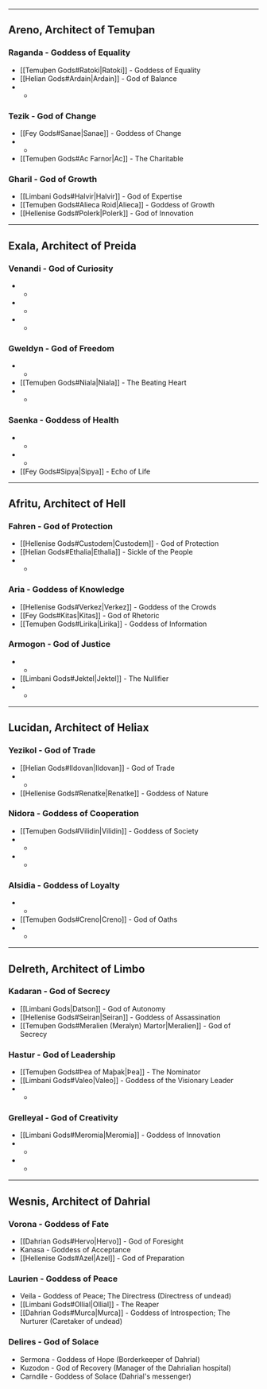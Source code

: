 - - -
## Areno, Architect of Temuþan

### Raganda - Goddess of Equality

- [[Temuþen Gods#Ratoki|Ratoki]] - Goddess of Equality
- [[Helian Gods#Ardain|Ardain]] - God of Balance
- -
### Tezik - God of Change

- [[Fey Gods#Sanae|Sanae]] - Goddess of Change
- -
- [[Temuþen Gods#Ac Farnor|Ac]] - The Charitable
### Gharil - God of Growth

- [[Limbani Gods#Halvir|Halvir]] - God of Expertise
- [[Temuþen Gods#Alieca Roid|Alieca]] - Goddess of Growth
- [[Hellenise Gods#Polerk|Polerk]] - God of Innovation
- - -
## Exala, Architect of Preida
### Venandi - God of Curiosity

- -
- -
- -
### Gweldyn - God of Freedom

- -
- [[Temuþen Gods#Niala|Niala]] - The Beating Heart
- -
### Saenka - Goddess of Health

- -
- -
- [[Fey Gods#Sipya|Sipya]] - Echo of Life
- - -
## Afritu, Architect of Hell

### Fahren - God of Protection

- [[Hellenise Gods#Custodem|Custodem]] - God of Protection
- [[Helian Gods#Ethalia|Ethalia]] - Sickle of the People
- -
### Aria - Goddess of Knowledge

- [[Hellenise Gods#Verkez|Verkez]] - Goddess of the Crowds
- [[Fey Gods#Kitas|Kitas]] - God of Rhetoric
- [[Temuþen Gods#Lirika|Lirika]] - Goddess of Information
### Armogon - God of Justice

- -
- [[Limbani Gods#Jektel|Jektel]] - The Nullifier
- -
- - -
## Lucidan, Architect of Heliax

### Yezikol - God of Trade

- [[Helian Gods#Ildovan|Ildovan]] - God of Trade
- -
- [[Hellenise Gods#Renatke|Renatke]] - Goddess of Nature
### Nidora - Goddess of Cooperation

- [[Temuþen Gods#Vilidin|Vilidin]] - Goddess of Society
- -
- -
### Alsidia - Goddess of Loyalty

- -
- [[Temuþen Gods#Creno|Creno]] - God of Oaths
- -
- - -
## Delreth, Architect of Limbo

### Kadaran - God of Secrecy

- [[Limbani Gods|Datson]] - God of Autonomy
- [[Hellenise Gods#Seiran|Seiran]] - Goddess of Assassination
- [[Temuþen Gods#Meralien (Meralyn) Martor|Meralien]] - God of Secrecy

### Hastur - God of Leadership

- [[Temuþen Gods#Þea of Maþak|Þea]] - The Nominator
- [[Limbani Gods#Valeo|Valeo]] - Goddess of the Visionary Leader
- -

### Grelleyal - God of Creativity

- [[Limbani Gods#Meromia|Meromia]] - Goddess of Innovation
- -
- -
- - -
## Wesnis, Architect of Dahrial

### Vorona - Goddess of Fate

- [[Dahrian Gods#Hervo|Hervo]] - God of Foresight
- Kanasa - Goddess of Acceptance
- [[Hellenise Gods#Azel|Azel]] - God of Preparation
### Laurien - Goddess of Peace

- Veila - Goddess of Peace; The Directress (Directress of undead)
- [[Limbani Gods#Ollial|Ollial]] - The Reaper
- [[Dahrian Gods#Murca|Murca]] - Goddess of Introspection; The Nurturer (Caretaker of undead)
### Delires - God of Solace

- Sermona - Goddess of Hope (Borderkeeper of Dahrial)
- Kuzodon - God of Recovery (Manager of the Dahrialian hospital)
- Carndile - Goddess of Solace (Dahrial's messenger)